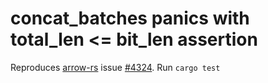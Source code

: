 # concat_batches panics with total_len <= bit_len assertion
Reproduces [arrow-rs](https://github.com/apache/arrow-rs) issue [#4324](https://github.com/apache/arrow-rs/issues/4324).
Run `cargo test`
